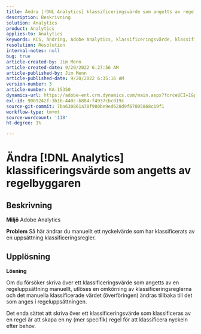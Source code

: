 ```yaml
---
title: Ändra [!DNL Analytics] klassificeringsvärde som angetts av regelbyggaren
description: Beskrivning
solution: Analytics
product: Analytics
applies-to: Analytics
keywords: KCS, ändring, Adobe Analytics, klassificeringsvärde, klassificeringsregelbyggaren, manuell filöverföring för klassificering
resolution: Resolution
internal-notes: null
bug: true
article-created-by: Jim Menn
article-created-date: 9/20/2022 6:27:56 AM
article-published-by: Jim Menn
article-published-date: 9/20/2022 6:35:16 AM
version-number: 3
article-number: KA-15350
dynamics-url: https://adobe-ent.crm.dynamics.com/main.aspx?forceUCI=1&pagetype=entityrecord&etn=knowledgearticle&id=9752335a-ad38-ed11-9db1-0022480866ad
exl-id: 9009242f-3b1b-440c-b884-f4937cbcd19c
source-git-commit: 7ba630861a70f980be9ed628d9f67805868c19f1
workflow-type: tm+mt
source-wordcount: '118'
ht-degree: 1%

---
```


# Ändra [!DNL Analytics] klassificeringsvärde som angetts av regelbyggaren

## Beskrivning


<b>Miljö</b>
Adobe Analytics

<b>Problem</b>
Så här ändrar du manuellt ett nyckelvärde som har klassificerats av en uppsättning klassificeringsregler.


## Upplösning


<b>Lösning</b>

Om du försöker skriva över ett klassificeringsvärde som angetts av en regeluppsättning manuellt, utlöses en omkörning av klassificeringsreglerna och det manuella klassificerade värdet (överföringen) ändras tillbaka till det som anges i regeluppsättningen.

Det enda sättet att skriva över ett klassificeringsvärde som klassificeras av en regel är att skapa en ny (mer specifik) regel för att klassificera nyckeln efter behov.
